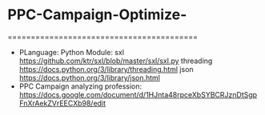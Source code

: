 # PPC-Campaign-Optimize-
=========================================
-	PLanguage:	Python
	Module:		sxl
					https://github.com/ktr/sxl/blob/master/sxl/sxl.py
				threading
					https://docs.python.org/3/library/threading.html
				json
					https://docs.python.org/3/library/json.html
-	PPC Campaign analyzing profession:
	https://docs.google.com/document/d/1HJnta48rpceXbSYBCRJznDtSgpFnXrAekZVrEECXb98/edit
	
